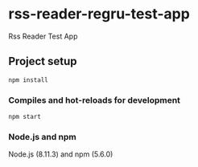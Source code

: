 # rss-reader-regru-test-app
Rss Reader Test App

## Project setup
```
npm install
```

### Compiles and hot-reloads for development
```
npm start
```

### Node.js and npm
Node.js (8.11.3) and npm (5.6.0)
